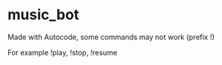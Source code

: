 # music_bot
Made with Autocode, some commands may not work (prefix !)

For example !play, !stop, !resume
